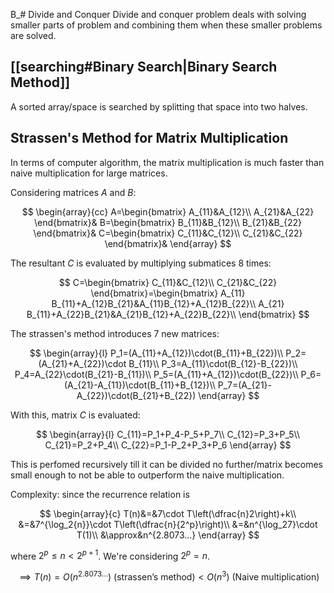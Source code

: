 B_# Divide and Conquer
Divide and conquer problem deals with solving smaller parts of problem and combining them when these smaller problems are solved.

## [[searching#Binary Search|Binary Search Method]]
A sorted array/space is searched by splitting that space into two halves.

## Strassen's Method for Matrix Multiplication
In terms of computer algorithm, the matrix multiplication is much faster than naive multiplication for large matrices.

Considering matrices $A$ and $B$:

$$
\begin{array}{cc}
A=\begin{bmatrix}
A_{11}&A_{12}\\
A_{21}&A_{22}
\end{bmatrix}&
B=\begin{bmatrix}
B_{11}&B_{12}\\
B_{21}&B_{22}
\end{bmatrix}&
C=\begin{bmatrix}
C_{11}&C_{12}\\
C_{21}&C_{22}
\end{bmatrix}&
\end{array}
$$

The resultant $C$ is evaluated by multiplying submatices 8 times:

$$
C=\begin{bmatrix}
C_{11}&C_{12}\\
C_{21}&C_{22}
\end{bmatrix}=\begin{bmatrix}
A_{11} B_{11}+A_{12}B_{21}&A_{11}B_{12}+A_{12}B_{22}\\
A_{21} B_{11}+A_{22}B_{21}&A_{21}B_{12}+A_{22}B_{22}\\
\end{bmatrix}
$$


The strassen's method introduces 7 new matrices:

$$
\begin{array}{l}
P_1=(A_{11}+A_{12})\cdot(B_{11}+B_{22})\\
P_2=(A_{21}+A_{22})\cdot B_{11}\\
P_3=A_{11}\cdot(B_{12}-B_{22})\\
P_4=A_{22}\cdot(B_{21}-B_{11})\\
P_5=(A_{11}+A_{12})\cdot(B_{22})\\
P_6=(A_{21}-A_{11})\cdot(B_{11}+B_{12})\\
P_7=(A_{21}-A_{22})\cdot(B_{21}+B_{22})
\end{array}
$$

With this, matrix $C$ is evaluated:

$$
\begin{array}{l}
C_{11}=P_1+P_4-P_5+P_7\\
C_{12}=P_3+P_5\\
C_{21}=P_2+P_4\\
C_{22}=P_1-P_2+P_3+P_6
\end{array}
$$

This is perfomed recursively till it can be divided no further/matrix becomes small enough to not be able to outperform the naive multiplication.

Complexity: since the recurrence relation is

$$
\begin{array}{c}
T(n)&=&7\cdot T\left(\dfrac{n}2\right)+k\\
&=&7^{\log_2{n}}\cdot T\left(\dfrac{n}{2^p}\right)\\
&=&n^{\log_27}\cdot T(1)\\
&\approx&n^{2.8073...}
\end{array}
$$

where $2^p\leq n<2^{p+1}$. We're considering $2^p=n$.

$$
\implies T(n)=O(n^{2.8073...})\text{ (strassen's method)} < O(n^3) \text{ (Naive multiplication)}
$$


